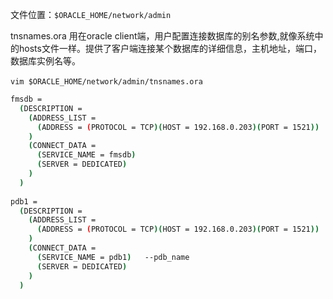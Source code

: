 

文件位置：`$ORACLE_HOME/network/admin`​

tnsnames.ora 用在oracle client端，用户配置连接数据库的别名参数,就像系统中的hosts文件一样。提供了客户端连接某个数据库的详细信息，主机地址，端口，数据库实例名等。

​`vim $ORACLE_HOME/network/admin/tnsnames.ora`​

```bash
fmsdb =
  (DESCRIPTION =
    (ADDRESS_LIST =
      (ADDRESS = (PROTOCOL = TCP)(HOST = 192.168.0.203)(PORT = 1521))
    )
    (CONNECT_DATA =
      (SERVICE_NAME = fmsdb)
      (SERVER = DEDICATED)
    )
  )
  
pdb1 =
  (DESCRIPTION =
    (ADDRESS_LIST =
      (ADDRESS = (PROTOCOL = TCP)(HOST = 192.168.0.203)(PORT = 1521))
    )
    (CONNECT_DATA =
      (SERVICE_NAME = pdb1)   --pdb_name
      (SERVER = DEDICATED)
    )
  )
```

